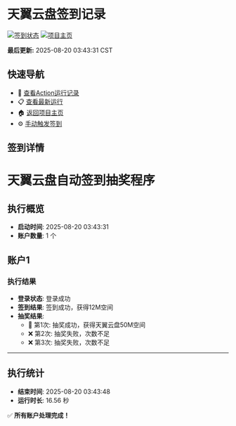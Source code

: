 # 天翼云盘签到记录

[![签到状态](https://github.com/xdrive5/cloud9/actions/workflows/main.yml/badge.svg)](https://github.com/xdrive5/cloud9/actions/workflows/main.yml) [![项目主页](https://img.shields.io/badge/GitHub-项目主页-blue?logo=github)](https://github.com/xdrive5/cloud9)

**最后更新:** 2025-08-20 03:43:31 CST

## 快速导航

- 🔄 [查看Action运行记录](https://github.com/xdrive5/cloud9/actions)
- 📋 [查看最新运行](https://github.com/xdrive5/cloud9/actions/runs/17080082120)
- 🏠 [返回项目主页](https://github.com/xdrive5/cloud9)
- ⚙️ [手动触发签到](https://github.com/xdrive5/cloud9/actions/workflows/main.yml)

## 签到详情

# 天翼云盘自动签到抽奖程序

## 执行概览
- **启动时间**: 2025-08-20 03:43:31
- **账户数量**: 1 个

## 账户1
### 执行结果
- **登录状态**: 登录成功
- **签到结果**: 签到成功，获得12M空间
- **抽奖结果**:
  - 🎉 第1次: 抽奖成功，获得天翼云盘50M空间
  - ❌ 第2次: 抽奖失败，次数不足
  - ❌ 第3次: 抽奖失败，次数不足

---
## 执行统计
- **结束时间**: 2025-08-20 03:43:48
- **运行时长**: 16.56 秒

✅ **所有账户处理完成！**
